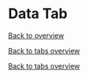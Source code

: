 # Data Tab

[Back to overview](overview.md)

[Back to tabs overview](tabs_overview.md)







[Back to tabs overview](tabs_overview.md)


